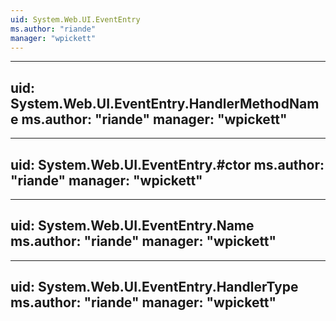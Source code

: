 ```yaml
---
uid: System.Web.UI.EventEntry
ms.author: "riande"
manager: "wpickett"
---
```


---
uid: System.Web.UI.EventEntry.HandlerMethodName
ms.author: "riande"
manager: "wpickett"
---

---
uid: System.Web.UI.EventEntry.#ctor
ms.author: "riande"
manager: "wpickett"
---

---
uid: System.Web.UI.EventEntry.Name
ms.author: "riande"
manager: "wpickett"
---

---
uid: System.Web.UI.EventEntry.HandlerType
ms.author: "riande"
manager: "wpickett"
---
